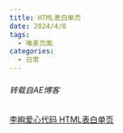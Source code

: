 ```yaml
---
title: HTML表白单页
date: 2024/4/8
tags:
  - 唯美页面
categories:
  - 日常
---
```

###### 转载自AE博客

[李峋爱心代码 HTML表白单页](https://gongjv.jun-ye.top/love)